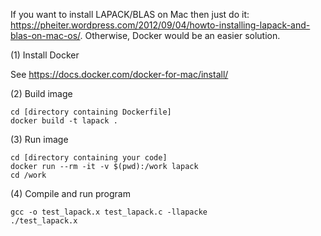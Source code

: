 If you want to install LAPACK/BLAS on Mac then just do it: https://pheiter.wordpress.com/2012/09/04/howto-installing-lapack-and-blas-on-mac-os/. Otherwise, Docker would be an easier solution.

(1) Install Docker

See https://docs.docker.com/docker-for-mac/install/

(2) Build image
    
    cd [directory containing Dockerfile]
    docker build -t lapack .

(3) Run image

    cd [directory containing your code]
    docker run --rm -it -v $(pwd):/work lapack
    cd /work

(4) Compile and run program

    gcc -o test_lapack.x test_lapack.c -llapacke
    ./test_lapack.x
